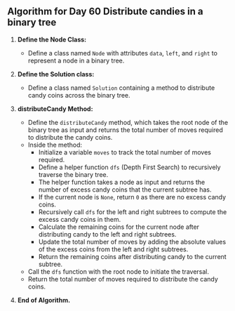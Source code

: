## Algorithm for Day 60 **Distribute candies in a binary tree**

1. **Define the Node Class:**
   - Define a class named `Node` with attributes `data`, `left`, and `right` to represent a node in a binary tree.

2. **Define the Solution class:**
   - Define a class named `Solution` containing a method to distribute candy coins across the binary tree.

3. **distributeCandy Method:**
   - Define the `distributeCandy` method, which takes the root node of the binary tree as input and returns the total number of moves required to distribute the candy coins.
   - Inside the method:
     - Initialize a variable `moves` to track the total number of moves required.
     - Define a helper function `dfs` (Depth First Search) to recursively traverse the binary tree.
     - The helper function takes a node as input and returns the number of excess candy coins that the current subtree has.
     - If the current node is `None`, return `0` as there are no excess candy coins.
     - Recursively call `dfs` for the left and right subtrees to compute the excess candy coins in them.
     - Calculate the remaining coins for the current node after distributing candy to the left and right subtrees.
     - Update the total number of moves by adding the absolute values of the excess coins from the left and right subtrees.
     - Return the remaining coins after distributing candy to the current subtree.
   - Call the `dfs` function with the root node to initiate the traversal.
   - Return the total number of moves required to distribute the candy coins.

4. **End of Algorithm.**
